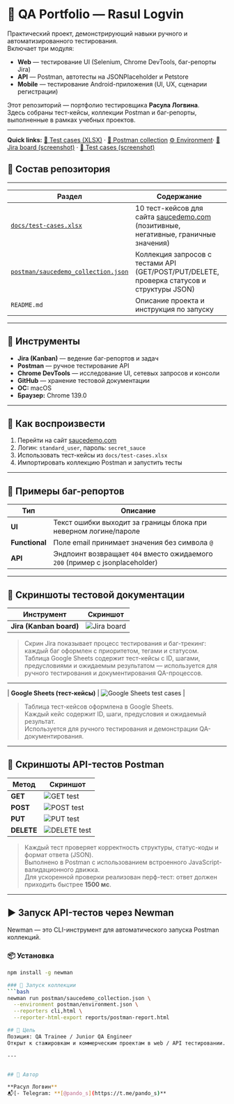 # 🧪 QA Portfolio — Rasul Logvin
Практический проект, демонстрирующий навыки ручного и автоматизированного тестирования.  
Включает три модуля:
- **Web** — тестирование UI (Selenium, Chrome DevTools, баг-репорты Jira)  
- **API** — Postman, автотесты на JSONPlaceholder и Petstore  
- **Mobile** — тестирование Android-приложения (UI, UX, сценарии регистрации)

Этот репозиторий — портфолио тестировщика **Расула Логвина**.  
Здесь собраны тест-кейсы, коллекции Postman и баг-репорты, выполненные в рамках учебных проектов.

---

**Quick links:** 
[📘 Test cases (XLSX)](docs/test-cases.xlsx) · 
[🧪 Postman collection](postman/saucedemo_collection.json)
[⚙️ Environment](postman/environment.json)· 
[📸 Jira board (screenshot)](screenshots/jira_board.png) · 
[📸 Test cases (screenshot)](screenshots/google_sheets.png)
## 📁 Состав репозитория

---

| Раздел | Содержание |
|--------|-------------|
| [`docs/test-cases.xlsx`](./docs/test-cases.xlsx) | 10 тест-кейсов для сайта [saucedemo.com](https://www.saucedemo.com) (позитивные, негативные, граничные значения) |
| [`postman/saucedemo_collection.json`](./postman/saucedemo_collection.json) | Коллекция запросов с тестами API (GET/POST/PUT/DELETE, проверка статусов и структуры JSON) |
| `README.md` | Описание проекта и инструкция по запуску |

---

## 🧠 Инструменты

- **Jira (Kanban)** — ведение баг-репортов и задач  
- **Postman** — ручное тестирование API  
- **Chrome DevTools** — исследование UI, сетевых запросов и консоли  
- **GitHub** — хранение тестовой документации  
- **OC:** macOS  
- **Браузер:** Chrome 139.0  

---

## 🚀 Как воспроизвести

1. Перейти на сайт [saucedemo.com](https://www.saucedemo.com)  
2. Логин: `standard_user`, пароль: `secret_sauce`  
3. Использовать тест-кейсы из `docs/test-cases.xlsx`  
4. Импортировать коллекцию Postman и запустить тесты  

---

## 🧩 Примеры баг-репортов

| Тип | Описание |
|------|-----------|
| **UI** | Текст ошибки выходит за границы блока при неверном логине/пароле |
| **Functional** | Поле email принимает значения без символа `@` |
| **API** | Эндпоинт возвращает `404` вместо ожидаемого `200` (пример с jsonplaceholder) |

---

## 🧾 Скриншоты тестовой документации

| Инструмент | Скриншот |
|-------------|-----------|
| **Jira (Kanban board)** | ![Jira board](screenshots/jira_board.png) |

> Скрин Jira показывает процесс тестирования и баг-трекинг: каждый баг оформлен с приоритетом, тегами и статусом.  
> Таблица Google Sheets содержит тест-кейсы с ID, шагами, предусловиями и ожидаемым результатом — используется для ручного тестирования и документирования QA-процессов.

---


| **Google Sheets (тест-кейсы)** | ![Google Sheets test cases](./screenshots/test_cases_sheet.png) |

> Таблица тест-кейсов оформлена в Google Sheets.  
> Каждый кейс содержит ID, шаги, предусловия и ожидаемый результат.  
> Используется для ручного тестирования и демонстрации QA-документирования.

---

## 📸 Скриншоты API-тестов Postman

| Метод | Скриншот |
|--------|-----------|
| **GET** | ![GET test](./screenshots/postman/get_test_1.png) |
| **POST** | ![POST test](./screenshots/postman/get_test_2.png) |
| **PUT** | ![PUT test](./screenshots/postman/get_test_3.png) |
| **DELETE** | ![DELETE test](./screenshots/postman/get_test_4.png) |

> Каждый тест проверяет корректность структуры, статус-коды и формат ответа (JSON).  
> Выполнено в Postman с использованием встроенного JavaScript-валидационного движка.  
> Для ускоренной проверки реализован перф-тест: ответ должен приходить быстрее **1500 мс**.

---

## ▶️ Запуск API-тестов через Newman

Newman — это CLI-инструмент для автоматического запуска Postman коллекций.

### 📦 Установка
```bash
npm install -g newman

### 🚀 Запуск коллекции
```bash
newman run postman/saucedemo_collection.json \
  --environment postman/environment.json \
  --reporters cli,html \
  --reporter-html-export reports/postman-report.html

## 💼 Цель
Позиция: QA Trainee / Junior QA Engineer  
Открыт к стажировкам и коммерческим проектам в web / API тестировании.

---


## 👤 Автор

**Расул Логвин**  
📬[- Telegram: **[@pando_s](https://t.me/pando_s)**
